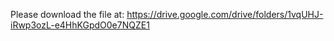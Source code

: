Please download the file at: https://drive.google.com/drive/folders/1vqUHJ-iRwp3ozL-e4HhKGpdO0e7NQZE1
